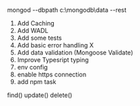 mongod --dbpath c:\mongodb\data --rest

1. Add Caching 
2. Add WADL
3. Add some tests 
4. Add basic error handling X 
5. Add data validation (Mongoose Validate) 
6. Improve Typesript typing 
7. env config 
8. enable https connection
9. add npm task


find()
update()
delete()